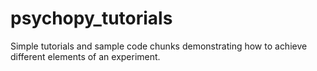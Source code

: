 # psychopy_tutorials
Simple tutorials and sample code chunks demonstrating how to achieve different elements of an experiment.
